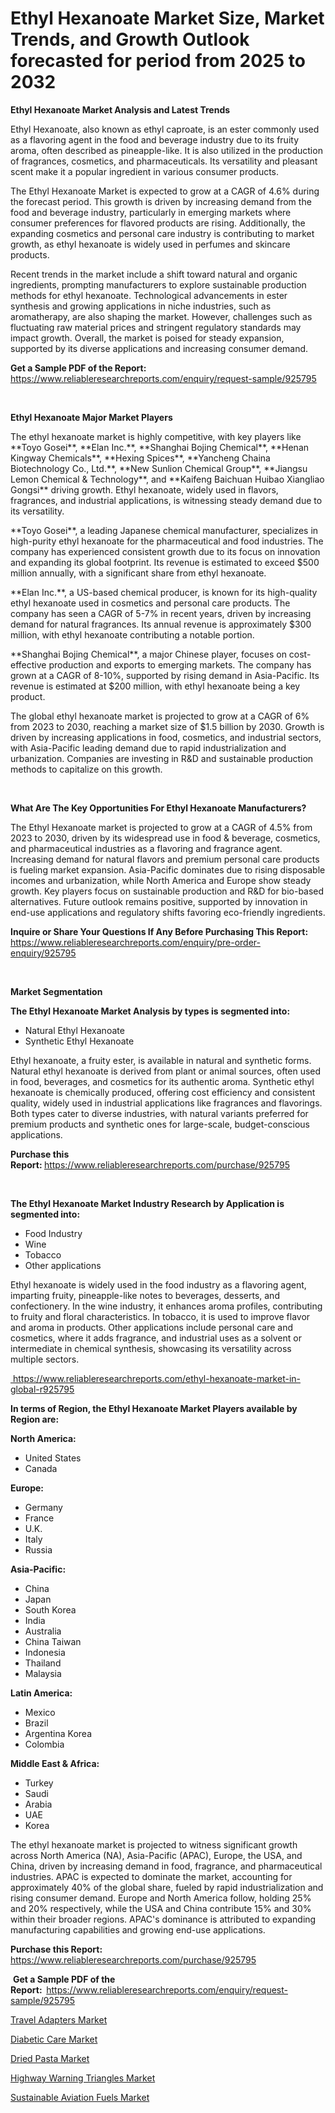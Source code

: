 <p><h1>Ethyl Hexanoate Market Size, Market Trends, and Growth Outlook forecasted for period from 2025 to 2032</h1></p><p><strong>Ethyl Hexanoate Market Analysis and Latest Trends</strong></p>
<p><p>Ethyl Hexanoate, also known as ethyl caproate, is an ester commonly used as a flavoring agent in the food and beverage industry due to its fruity aroma, often described as pineapple-like. It is also utilized in the production of fragrances, cosmetics, and pharmaceuticals. Its versatility and pleasant scent make it a popular ingredient in various consumer products.</p><p>The Ethyl Hexanoate Market is expected to grow at a CAGR of 4.6% during the forecast period. This growth is driven by increasing demand from the food and beverage industry, particularly in emerging markets where consumer preferences for flavored products are rising. Additionally, the expanding cosmetics and personal care industry is contributing to market growth, as ethyl hexanoate is widely used in perfumes and skincare products.</p><p>Recent trends in the market include a shift toward natural and organic ingredients, prompting manufacturers to explore sustainable production methods for ethyl hexanoate. Technological advancements in ester synthesis and growing applications in niche industries, such as aromatherapy, are also shaping the market. However, challenges such as fluctuating raw material prices and stringent regulatory standards may impact growth. Overall, the market is poised for steady expansion, supported by its diverse applications and increasing consumer demand.</p></p>
<p><strong>Get a Sample PDF of the Report:&nbsp;</strong> <a href="https://www.reliableresearchreports.com/enquiry/request-sample/925795?utm_campaign=2177&utm_medium=2&utm_source=Github&utm_content=ia&utm_term=26012025&utm_id=ethyl-hexanoate">https://www.reliableresearchreports.com/enquiry/request-sample/925795</a></p>
<p>&nbsp;</p>
<p><strong>Ethyl Hexanoate Major Market Players</strong></p>
<p><p>The ethyl hexanoate market is highly competitive, with key players like **Toyo Gosei**, **Elan Inc.**, **Shanghai Bojing Chemical**, **Henan Kingway Chemicals**, **Hexing Spices**, **Yancheng Chaina Biotechnology Co., Ltd.**, **New Sunlion Chemical Group**, **Jiangsu Lemon Chemical & Technology**, and **Kaifeng Baichuan Huibao Xiangliao Gongsi** driving growth. Ethyl hexanoate, widely used in flavors, fragrances, and industrial applications, is witnessing steady demand due to its versatility.</p><p>**Toyo Gosei**, a leading Japanese chemical manufacturer, specializes in high-purity ethyl hexanoate for the pharmaceutical and food industries. The company has experienced consistent growth due to its focus on innovation and expanding its global footprint. Its revenue is estimated to exceed $500 million annually, with a significant share from ethyl hexanoate.</p><p>**Elan Inc.**, a US-based chemical producer, is known for its high-quality ethyl hexanoate used in cosmetics and personal care products. The company has seen a CAGR of 5-7% in recent years, driven by increasing demand for natural fragrances. Its annual revenue is approximately $300 million, with ethyl hexanoate contributing a notable portion.</p><p>**Shanghai Bojing Chemical**, a major Chinese player, focuses on cost-effective production and exports to emerging markets. The company has grown at a CAGR of 8-10%, supported by rising demand in Asia-Pacific. Its revenue is estimated at $200 million, with ethyl hexanoate being a key product.</p><p>The global ethyl hexanoate market is projected to grow at a CAGR of 6% from 2023 to 2030, reaching a market size of $1.5 billion by 2030. Growth is driven by increasing applications in food, cosmetics, and industrial sectors, with Asia-Pacific leading demand due to rapid industrialization and urbanization. Companies are investing in R&D and sustainable production methods to capitalize on this growth.</p></p>
<p>&nbsp;</p>
<p><strong>What Are The Key Opportunities For Ethyl Hexanoate Manufacturers?</strong></p>
<p><p>The Ethyl Hexanoate market is projected to grow at a CAGR of 4.5% from 2023 to 2030, driven by its widespread use in food & beverage, cosmetics, and pharmaceutical industries as a flavoring and fragrance agent. Increasing demand for natural flavors and premium personal care products is fueling market expansion. Asia-Pacific dominates due to rising disposable incomes and urbanization, while North America and Europe show steady growth. Key players focus on sustainable production and R&D for bio-based alternatives. Future outlook remains positive, supported by innovation in end-use applications and regulatory shifts favoring eco-friendly ingredients.</p></p>
<p><strong>Inquire or Share Your Questions If Any Before Purchasing This Report:</strong> <a href="https://www.reliableresearchreports.com/enquiry/pre-order-enquiry/925795?utm_campaign=2177&utm_medium=2&utm_source=Github&utm_content=ia&utm_term=26012025&utm_id=ethyl-hexanoate">https://www.reliableresearchreports.com/enquiry/pre-order-enquiry/925795</a></p>
<p>&nbsp;</p>
<p><strong>Market Segmentation</strong></p>
<p><strong>The Ethyl Hexanoate Market Analysis by types is segmented into:</strong></p>
<p><ul><li>Natural Ethyl Hexanoate</li><li>Synthetic Ethyl Hexanoate</li></ul></p>
<p><p>Ethyl hexanoate, a fruity ester, is available in natural and synthetic forms. Natural ethyl hexanoate is derived from plant or animal sources, often used in food, beverages, and cosmetics for its authentic aroma. Synthetic ethyl hexanoate is chemically produced, offering cost efficiency and consistent quality, widely used in industrial applications like fragrances and flavorings. Both types cater to diverse industries, with natural variants preferred for premium products and synthetic ones for large-scale, budget-conscious applications.</p></p>
<p><strong>Purchase this Report:&nbsp;</strong><a href="https://www.reliableresearchreports.com/purchase/925795?utm_campaign=2177&utm_medium=2&utm_source=Github&utm_content=ia&utm_term=26012025&utm_id=ethyl-hexanoate">https://www.reliableresearchreports.com/purchase/925795</a></p>
<p>&nbsp;</p>
<p><strong>The Ethyl Hexanoate Market Industry Research by Application is segmented into:</strong></p>
<p><ul><li>Food Industry</li><li>Wine</li><li>Tobacco</li><li>Other applications</li></ul></p>
<p><p>Ethyl hexanoate is widely used in the food industry as a flavoring agent, imparting fruity, pineapple-like notes to beverages, desserts, and confectionery. In the wine industry, it enhances aroma profiles, contributing to fruity and floral characteristics. In tobacco, it is used to improve flavor and aroma in products. Other applications include personal care and cosmetics, where it adds fragrance, and industrial uses as a solvent or intermediate in chemical synthesis, showcasing its versatility across multiple sectors.</p></p>
<p><a href="https://www.reliableresearchreports.com/ethyl-hexanoate-market-in-global-r925795?utm_campaign=2177&utm_medium=2&utm_source=Github&utm_content=ia&utm_term=26012025&utm_id=ethyl-hexanoate">&nbsp;https://www.reliableresearchreports.com/ethyl-hexanoate-market-in-global-r925795</a></p>
<p><strong>In terms of Region, the Ethyl Hexanoate Market Players available by Region are:</strong></p>
<p>
    <p> <strong> North America: </strong>
        <ul>
            <li>United States</li>
            <li>Canada</li>
        </ul>
        </p> 
    <p> <strong> Europe: </strong>
        <ul>
            <li>Germany</li>
            <li>France</li>
            <li>U.K.</li>
            <li>Italy</li>
            <li>Russia</li>
        </ul>
        </p> 
    <p> <strong> Asia-Pacific: </strong>
        <ul>
            <li>China</li>
            <li>Japan</li>
            <li>South Korea</li>
            <li>India</li>
            <li>Australia</li>
            <li>China Taiwan</li>
            <li>Indonesia</li>
            <li>Thailand</li>
            <li>Malaysia</li>
        </ul>
        </p> 
    <p> <strong> Latin America: </strong>
        <ul>
            <li>Mexico</li>
            <li>Brazil</li>
            <li>Argentina Korea</li>
            <li>Colombia</li>
        </ul>
        </p> 
    <p> <strong> Middle East & Africa: </strong>
        <ul>
            <li>Turkey</li>
            <li>Saudi</li>
            <li>Arabia</li>
            <li>UAE</li>
            <li>Korea</li>
        </ul>
    </p>
    </p>
<p><p>The ethyl hexanoate market is projected to witness significant growth across North America (NA), Asia-Pacific (APAC), Europe, the USA, and China, driven by increasing demand in food, fragrance, and pharmaceutical industries. APAC is expected to dominate the market, accounting for approximately 40% of the global share, fueled by rapid industrialization and rising consumer demand. Europe and North America follow, holding 25% and 20% respectively, while the USA and China contribute 15% and 30% within their broader regions. APAC's dominance is attributed to expanding manufacturing capabilities and growing end-use applications.</p></p>
<p><strong>Purchase this Report: </strong><a href="https://www.reliableresearchreports.com/purchase/925795?utm_campaign=2177&utm_medium=2&utm_source=Github&utm_content=ia&utm_term=26012025&utm_id=ethyl-hexanoate">https://www.reliableresearchreports.com/purchase/925795</a></p>
<p>&nbsp;<strong>Get a Sample PDF of the Report:&nbsp;&nbsp;</strong><a href="https://www.reliableresearchreports.com/enquiry/request-sample/925795?utm_campaign=2177&utm_medium=2&utm_source=Github&utm_content=ia&utm_term=26012025&utm_id=ethyl-hexanoate">https://www.reliableresearchreports.com/enquiry/request-sample/925795</a></p>
<p><strong></strong></p>
<p><p><a href="https://www.linkedin.com/pulse/travel-adaptersmarket-analysis-forecastinggrowth-drivers-opportunities-mjwzf?utm_campaign=2177&utm_medium=2&utm_source=Github&utm_content=ia&utm_term=26012025&utm_id=ethyl-hexanoate">Travel Adapters Market</a></p><p><a href="https://www.linkedin.com/pulse/diabetic-care-market-analysis-deployment-growth-factors-regional-fehcf?utm_campaign=2177&utm_medium=2&utm_source=Github&utm_content=ia&utm_term=26012025&utm_id=ethyl-hexanoate">Diabetic Care Market</a></p><p><a href="https://www.linkedin.com/pulse/dried-pasta-market-trends-growth-outlook-2025-2032-startagem-djmpc?utm_campaign=2177&utm_medium=2&utm_source=Github&utm_content=ia&utm_term=26012025&utm_id=ethyl-hexanoate">Dried Pasta Market</a></p><p><a href="https://www.linkedin.com/pulse/growth-rate-size-highway-warning-triangles-market-anextraordinary-grxfc?utm_campaign=2177&utm_medium=2&utm_source=Github&utm_content=ia&utm_term=26012025&utm_id=ethyl-hexanoate">Highway Warning Triangles Market</a></p><p><a href="https://www.linkedin.com/pulse/sustainable-aviation-fuels-market-study-creating-business-environment-mt0se?utm_campaign=2177&utm_medium=2&utm_source=Github&utm_content=ia&utm_term=26012025&utm_id=ethyl-hexanoate">Sustainable Aviation Fuels Market</a></p></p>